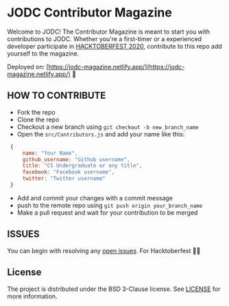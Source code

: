 # JODC Contributor Magazine
Welcome to JODC! The Contributor Magazine is meant to start you with contributions to JODC. Whether you're a first-timer or a experienced developer participate in [HACKTOBERFEST 2020](https://hacktoberfest.digitalocean.com/), contribute to this repo add yourself to the magazine. 

Deployed on: [https://jodc-magazine.netlify.app/](https://jodc-magazine.netlify.app/) :rocket:

## HOW TO CONTRIBUTE
  * Fork the repo
  * Clone the repo
  * Checkout a new branch using  `git checkout -b new_branch_name`
  * Open the `src/Contributors.js` and add your name like this:
   ```javascript
    {
        name: "Your Name",
        github_username: "Github username",
        title: "CS Undergraduate or any title",
        facebook: "Facebook username",
        twitter: "Twitter username"
    }
  ```
  *  Add and commit your changes with a commit message
  *  push to the remote repo using  ``git push origin your_branch_name``
  *   Make a pull request and wait for your contribution to be merged

## ISSUES
You can begin with resolving any [open issues](https://github.com/JIITODC/Contributor-magazine/issues). For Hacktoberfest 🎊🎊

## License
The project is distributed under the BSD 3-Clause license. See [LICENSE](https://github.com/JIITODC/Contributor-magazine/blob/master/LICENSE) for more information.
